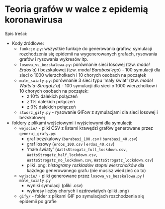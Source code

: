 # Teoria grafów w walce z epidemią koronawirusa

Spis treści:

 - Kody źródłowe:
   - `funkcje.py`: wszystkie funkcje do generowania grafów, symulacji rozchodzenia się epidemii na wygenerowanych grafach, rysowania grafów i rysowania wykresów itp.
   - `losowa_vs_bezskalowa.py`: porównanie sieci losowej (tzw. _model Erdos'a_) i bezskalowej (tzw. _model Barabasi'ego_) - 100 symulacji dla sieci o 1000 wierzchołkach i 10 chorych osobach na początek
   - `male_swiaty.py`: porównanie 3 sieci typu 'mały świat' (tzw. _model Watts'a-Strogatz'a_) - 100 symulacji dla sieci o 1000 wierzcholkow i 10 chorych osobach na początek:
      - z 10% dalekich połączeń
     - z 1% dalekich połączeń
      - z 0% dalekich połączeń
   - `stworz_gify.py` - rysowanie GIFow z symulacjami dla sieci losowej i bezskalowej
 - foldery z plikami wejściowymi i wyjściowymi dla symulacji:
   - `wejscie/` - pliki CSV z listami krawędzi grafów generowane przez `generuj_grafy.py`:
      - graf bezskalowy (`barabasi_100.csv` i `barabasi_40.csv`)
      - graf losowy (`erdos_100.csv` i `erdos_40.csv`)
      - 'małe światy' (`WattsStrogatz_full_lockdown.csv`, `WattsStrogatz_half_lockdown.csv`, `WattsStrogatz_no_lockdown.csv`, `WattsStrogatz_lockdown.csv`)
      - pliki .png: _histogramy rozkładów stopni wierzchołków_ dla każdego generowanego grafu (nie musisz wiedzieć co to) 
   - `wyjscie/` - pliki generowane przez `losowa_vs_bezskalowa.py` i `male_swiaty.py`
      - wyniki symulacji (pliki .csv)
      - wykresy liczby chorych i ozdrowiałych (pliki .png)
   - `gify/` - folder z plikami GIF po symulacjach rozchodzenia się epidemii po grafie 